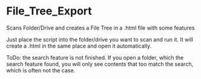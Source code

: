 # File_Tree_Export
Scans Folder/Drive and creates a File Tree in a .html file with some features

Just place the script into the folder/drive you want to scan and run it.
It will create a .html in the same place and open it automatically.

ToDo: the search feature is not finished. If you open a folder, which the search feature found, you will only see contents that too match the search, which is often not the case.
